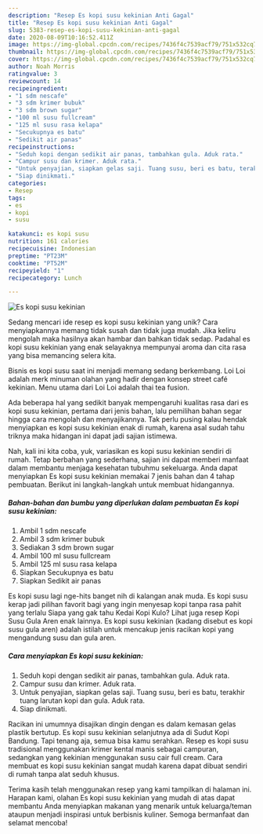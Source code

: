 ```yaml
---
description: "Resep Es kopi susu kekinian Anti Gagal"
title: "Resep Es kopi susu kekinian Anti Gagal"
slug: 5383-resep-es-kopi-susu-kekinian-anti-gagal
date: 2020-08-09T10:16:52.411Z
image: https://img-global.cpcdn.com/recipes/7436f4c7539acf79/751x532cq70/es-kopi-susu-kekinian-foto-resep-utama.jpg
thumbnail: https://img-global.cpcdn.com/recipes/7436f4c7539acf79/751x532cq70/es-kopi-susu-kekinian-foto-resep-utama.jpg
cover: https://img-global.cpcdn.com/recipes/7436f4c7539acf79/751x532cq70/es-kopi-susu-kekinian-foto-resep-utama.jpg
author: Noah Morris
ratingvalue: 3
reviewcount: 14
recipeingredient:
- "1 sdm nescafe"
- "3 sdm krimer bubuk"
- "3 sdm brown sugar"
- "100 ml susu fullcream"
- "125 ml susu rasa kelapa"
- "Secukupnya es batu"
- "Sedikit air panas"
recipeinstructions:
- "Seduh kopi dengan sedikit air panas, tambahkan gula. Aduk rata."
- "Campur susu dan krimer. Aduk rata."
- "Untuk penyajian, siapkan gelas saji. Tuang susu, beri es batu, terakhir tuang larutan kopi dan gula. Aduk rata."
- "Siap dinikmati."
categories:
- Resep
tags:
- es
- kopi
- susu

katakunci: es kopi susu 
nutrition: 161 calories
recipecuisine: Indonesian
preptime: "PT23M"
cooktime: "PT52M"
recipeyield: "1"
recipecategory: Lunch

---
```



![Es kopi susu kekinian](https://img-global.cpcdn.com/recipes/7436f4c7539acf79/751x532cq70/es-kopi-susu-kekinian-foto-resep-utama.jpg)

Sedang mencari ide resep es kopi susu kekinian yang unik? Cara menyiapkannya memang tidak susah dan tidak juga mudah. Jika keliru mengolah maka hasilnya akan hambar dan bahkan tidak sedap. Padahal es kopi susu kekinian yang enak selayaknya mempunyai aroma dan cita rasa yang bisa memancing selera kita.

Bisnis es kopi susu saat ini menjadi memang sedang berkembang. Loi Loi adalah merk minuman olahan yang hadir dengan konsep street café kekinian. Menu utama dari Loi Loi adalah thai tea fusion.

Ada beberapa hal yang sedikit banyak mempengaruhi kualitas rasa dari es kopi susu kekinian, pertama dari jenis bahan, lalu pemilihan bahan segar hingga cara mengolah dan menyajikannya. Tak perlu pusing kalau hendak menyiapkan es kopi susu kekinian enak di rumah, karena asal sudah tahu triknya maka hidangan ini dapat jadi sajian istimewa.


Nah, kali ini kita coba, yuk, variasikan es kopi susu kekinian sendiri di rumah. Tetap berbahan yang sederhana, sajian ini dapat memberi manfaat dalam membantu menjaga kesehatan tubuhmu sekeluarga. Anda dapat menyiapkan Es kopi susu kekinian memakai 7 jenis bahan dan 4 tahap pembuatan. Berikut ini langkah-langkah untuk membuat hidangannya.

<!--inarticleads1-->

##### Bahan-bahan dan bumbu yang diperlukan dalam pembuatan Es kopi susu kekinian:

1. Ambil 1 sdm nescafe
1. Ambil 3 sdm krimer bubuk
1. Sediakan 3 sdm brown sugar
1. Ambil 100 ml susu fullcream
1. Ambil 125 ml susu rasa kelapa
1. Siapkan Secukupnya es batu
1. Siapkan Sedikit air panas


Es kopi susu lagi nge-hits banget nih di kalangan anak muda. Es kopi susu kerap jadi pilihan favorit bagi yang ingin menyesap kopi tanpa rasa pahit yang terlalu Siapa yang gak tahu Kedai Kopi Kulo? Lihat juga resep Kopi Susu Gula Aren enak lainnya. Es kopi susu kekinian (kadang disebut es kopi susu gula aren) adalah istilah untuk mencakup jenis racikan kopi yang mengandung susu dan gula aren. 

<!--inarticleads2-->

##### Cara menyiapkan Es kopi susu kekinian:

1. Seduh kopi dengan sedikit air panas, tambahkan gula. Aduk rata.
1. Campur susu dan krimer. Aduk rata.
1. Untuk penyajian, siapkan gelas saji. Tuang susu, beri es batu, terakhir tuang larutan kopi dan gula. Aduk rata.
1. Siap dinikmati.


Racikan ini umumnya disajikan dingin dengan es dalam kemasan gelas plastik bertutup. Es kopi susu kekinian selanjutnya ada di Sudut Kopi Bandung. Tapi tenang aja, semua bisa kamu serahkan. Resep es kopi susu tradisional menggunakan krimer kental manis sebagai campuran, sedangkan yang kekinian menggunakan susu cair full cream. Cara membuat es kopi susu kekinian sangat mudah karena dapat dibuat sendiri di rumah tanpa alat seduh khusus. 

Terima kasih telah menggunakan resep yang kami tampilkan di halaman ini. Harapan kami, olahan Es kopi susu kekinian yang mudah di atas dapat membantu Anda menyiapkan makanan yang menarik untuk keluarga/teman ataupun menjadi inspirasi untuk berbisnis kuliner. Semoga bermanfaat dan selamat mencoba!
